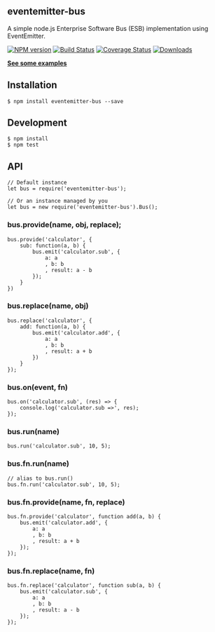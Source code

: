eventemitter-bus
----------------
A simple node.js Enterprise Software Bus (ESB) implementation using EventEmitter.

[![NPM version](https://img.shields.io/npm/v/eventemitter-bus.svg?style=flat-square)](https://www.npmjs.com/package/eventemitter-bus)
[![Build Status](https://travis-ci.org/zewish/eventemitter-bus.svg?branch=master)](https://travis-ci.org/zewish/eventemitter-bus)
[![Coverage Status](https://coveralls.io/repos/zewish/eventemitter-bus/badge.svg?branch=master&service=github)](https://coveralls.io/github/zewish/eventemitter-bus?branch=master)
[![Downloads](https://img.shields.io/npm/dm/eventemitter-bus.svg?style=flat-square)](https://www.npmjs.com/package/eventemitter-bus)

<strong>[See some examples](https://github.com/zewish/eventemitter-bus/tree/master/examples)</strong>

Installation
------------
```
$ npm install eventemitter-bus --save
```

Development
-----------
```
$ npm install
$ npm test
```

API
---
```
// Default instance
let bus = require('eventemitter-bus');

// Or an instance managed by you
let bus = new require('eventemitter-bus').Bus();
```

### bus.provide(name, obj, replace);
```
bus.provide('calculator', {
    sub: function(a, b) {
        bus.emit('calculator.sub', {
            a: a
            , b: b
            , result: a - b
        });
    }
})
```

### bus.replace(name, obj)
```
bus.replace('calculator', {
    add: function(a, b) {
        bus.emit('calculator.add', {
            a: a
            , b: b
            , result: a + b
        })
    }
});
```

### bus.on(event, fn)
```
bus.on('calculator.sub', (res) => {
    console.log('calculator.sub =>', res);
});
```

### bus.run(name)
```
bus.run('calculator.sub', 10, 5);
```

### bus.fn.run(name)
```
// alias to bus.run()
bus.fn.run('calculator.sub', 10, 5);
```

### bus.fn.provide(name, fn, replace)
```
bus.fn.provide('calculator', function add(a, b) {
    bus.emit('calculator.add', {
        a: a
        , b: b
        , result: a + b
    });
});
```

### bus.fn.replace(name, fn)
```
bus.fn.replace('calculator', function sub(a, b) {
    bus.emit('calculator.sub', {
        a: a
        , b: b
        , result: a - b
    });
});
```